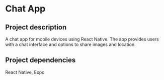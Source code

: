 # Chat App

## Project description
A chat app for mobile devices using React Native. The app provides users with a chat interface and options to share images and location.

## Project dependencies 
React Native, Expo
